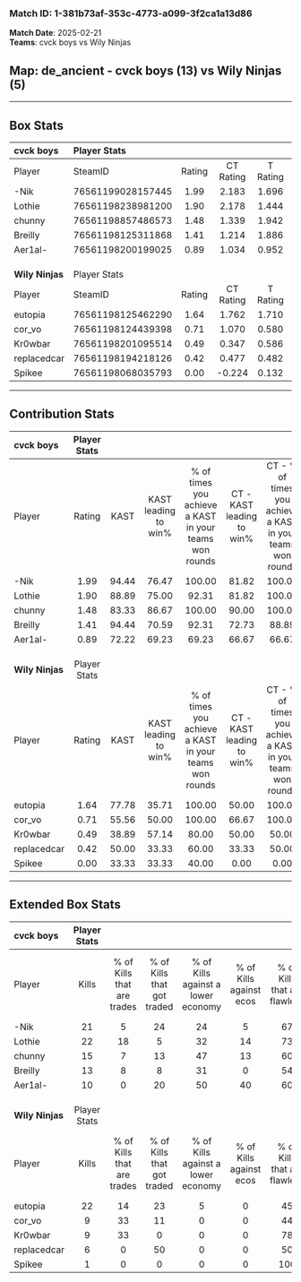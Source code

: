 ### Match ID: 1-381b73af-353c-4773-a099-3f2ca1a13d86  
**Match Date**: 2025-02-21  
**Teams**: cvck boys vs Wily Ninjas  

## **Map**: de_ancient - cvck boys (13) vs Wily Ninjas (5)  
---  

## Box Stats  

| **cvck boys**   | Player Stats      |        |           |          |       |       |       |         |        |      |     |
| :- | :- | :-: | :-: | :-: | :-: | :-: | :-: | :-: | :-: | :-: | :-: |
| Player          | SteamID           | Rating | CT Rating | T Rating | KAST  |  ADR  | Kills | Assists | Deaths | K/D  | HS% |
| -Nik            | 76561199028157445 |  1.99  |   2.183   |  1.696   | 94.44 | 140.1 |  21   |    9    |   9    | 2.33 | 66  |
| Lothie          | 76561198238981200 |  1.90  |   2.178   |  1.444   | 88.89 | 109.1 |  22   |    3    |   8    | 2.75 | 36  |
| chunny          | 76561198857486573 |  1.48  |   1.339   |  1.942   | 83.33 | 89.3  |  15   |    2    |   7    | 2.14 | 53  |
| Breilly         | 76561198125311868 |  1.41  |   1.214   |  1.886   | 94.44 | 69.7  |  13   |    8    |   8    | 1.63 | 38  |
| Aer1al-         | 76561198200199025 |  0.89  |   1.034   |  0.952   | 72.22 | 72.0  |  10   |    6    |   15   | 0.67 | 40  |
|                 |                   |        |           |          |       |       |       |         |        |      |     |
|                 |                   |        |           |          |       |       |       |         |        |      |     |
|                 |                   |        |           |          |       |       |       |         |        |      |     |
| **Wily Ninjas** | Player Stats      |        |           |          |       |       |       |         |        |      |     |
| Player          | SteamID           | Rating | CT Rating | T Rating | KAST  |  ADR  | Kills | Assists | Deaths | K/D  | HS% |
| eutopia         | 76561198125462290 |  1.64  |   1.762   |  1.710   | 77.78 | 120.7 |  22   |    2    |   15   | 1.47 | 54  |
| cor_vo          | 76561198124439398 |  0.71  |   1.070   |  0.580   | 55.56 | 72.3  |   9   |    5    |   15   | 0.60 | 66  |
| Kr0wbar         | 76561198201095514 |  0.49  |   0.347   |  0.586   | 38.89 | 61.6  |   9   |    4    |   17   | 0.53 | 55  |
| replacedcar     | 76561198194218126 |  0.42  |   0.477   |  0.482   | 50.00 | 54.9  |   6   |    6    |   17   | 0.35 | 16  |
| Spikee          | 76561198068035793 |  0.00  |  -0.224   |  0.132   | 33.33 | 14.3  |   1   |    0    |   17   | 0.06 |  0  |
---  

## Contribution Stats  

| **cvck boys**   | Player Stats |       |                      |                                                        |                           |                                                             |                          |                                                            |
| :- | :-: | :-: | :-: | :-: | :-: | :-: | :-: | :-: |
| Player          |    Rating    | KAST  | KAST leading to win% | % of times you achieve a KAST in your teams won rounds | CT - KAST leading to win% | CT - % of times you achieve a KAST in your teams won rounds | T - KAST leading to win% | T - % of times you achieve a KAST in your teams won rounds |
| -Nik            |     1.99     | 94.44 |        76.47         |                         100.00                         |           81.82           |                           100.00                            |          66.67           |                           100.00                           |
| Lothie          |     1.90     | 88.89 |        75.00         |                         92.31                          |           81.82           |                           100.00                            |          60.00           |                           75.00                            |
| chunny          |     1.48     | 83.33 |        86.67         |                         100.00                         |           90.00           |                           100.00                            |          80.00           |                           100.00                           |
| Breilly         |     1.41     | 94.44 |        70.59         |                         92.31                          |           72.73           |                            88.89                            |          66.67           |                           100.00                           |
| Aer1al-         |     0.89     | 72.22 |        69.23         |                         69.23                          |           66.67           |                            66.67                            |          75.00           |                           75.00                            |
|                 |              |       |                      |                                                        |                           |                                                             |                          |                                                            |
|                 |              |       |                      |                                                        |                           |                                                             |                          |                                                            |
|                 |              |       |                      |                                                        |                           |                                                             |                          |                                                            |
| **Wily Ninjas** | Player Stats |       |                      |                                                        |                           |                                                             |                          |                                                            |
| Player          |    Rating    | KAST  | KAST leading to win% | % of times you achieve a KAST in your teams won rounds | CT - KAST leading to win% | CT - % of times you achieve a KAST in your teams won rounds | T - KAST leading to win% | T - % of times you achieve a KAST in your teams won rounds |
| eutopia         |     1.64     | 77.78 |        35.71         |                         100.00                         |           50.00           |                           100.00                            |          30.00           |                           100.00                           |
| cor_vo          |     0.71     | 55.56 |        50.00         |                         100.00                         |           66.67           |                           100.00                            |          42.86           |                           100.00                           |
| Kr0wbar         |     0.49     | 38.89 |        57.14         |                         80.00                          |           50.00           |                            50.00                            |          60.00           |                           100.00                           |
| replacedcar     |     0.42     | 50.00 |        33.33         |                         60.00                          |           33.33           |                            50.00                            |          33.33           |                           66.67                            |
| Spikee          |     0.00     | 33.33 |        33.33         |                         40.00                          |           0.00            |                            0.00                             |          40.00           |                           66.67                            |
---  

## Extended Box Stats  

| **cvck boys**   | Player Stats |                            |                            |                                    |                         |                              |                                 |        |                             |                                     |                          |                               |                            |
| :- | :-: | :-: | :-: | :-: | :-: | :-: | :-: | :-: | :-: | :-: | :-: | :-: | :-: |
| Player          |    Kills     | % of Kills that are trades | % of Kills that got traded | % of Kills against a lower economy | % of Kills against ecos | % of Kills that are flawless | % of Kills that are close duels | Deaths | % of Deaths that get traded | % of Deaths against a lower economy | % of Deaths against ecos | % of Deaths that are flawless | % of Deaths that are close |
| -Nik            |      21      |             5              |             24             |                 24                 |            5            |              67              |                5                |   9    |             11              |                 44                  |            11            |              56               |             33             |
| Lothie          |      22      |             18             |             5              |                 32                 |           14            |              73              |                9                |   8    |             13              |                 63                  |            0             |              75               |             0              |
| chunny          |      15      |             7              |             13             |                 47                 |           13            |              60              |                0                |   7    |             29              |                 57                  |            14            |              43               |             0              |
| Breilly         |      13      |             8              |             8              |                 31                 |            0            |              54              |                0                |   8    |             13              |                 38                  |            0             |              38               |             13             |
| Aer1al-         |      10      |             0              |             20             |                 50                 |           40            |              60              |                0                |   15   |             27              |                 27                  |            0             |              53               |             13             |
|                 |              |                            |                            |                                    |                         |                              |                                 |        |                             |                                     |                          |                               |                            |
|                 |              |                            |                            |                                    |                         |                              |                                 |        |                             |                                     |                          |                               |                            |
|                 |              |                            |                            |                                    |                         |                              |                                 |        |                             |                                     |                          |                               |                            |
| **Wily Ninjas** | Player Stats |                            |                            |                                    |                         |                              |                                 |        |                             |                                     |                          |                               |                            |
| Player          |    Kills     | % of Kills that are trades | % of Kills that got traded | % of Kills against a lower economy | % of Kills against ecos | % of Kills that are flawless | % of Kills that are close duels | Deaths | % of Deaths that get traded | % of Deaths against a lower economy | % of Deaths against ecos | % of Deaths that are flawless | % of Deaths that are close |
| eutopia         |      22      |             14             |             23             |                 5                  |            0            |              45              |               18                |   15   |             27              |                  7                  |            0             |              73               |             0              |
| cor_vo          |      9       |             33             |             11             |                 0                  |            0            |              44              |                0                |   15   |              7              |                  7                  |            0             |              53               |             13             |
| Kr0wbar         |      9       |             33             |             0              |                 0                  |            0            |              78              |                0                |   17   |              0              |                  6                  |            0             |              71               |             0              |
| replacedcar     |      6       |             0              |             50             |                 0                  |            0            |              50              |               33                |   17   |             12              |                  6                  |            0             |              65               |             6              |
| Spikee          |      1       |             0              |             0              |                 0                  |            0            |             100              |                0                |   17   |             24              |                  6                  |            0             |              65               |             0              |
